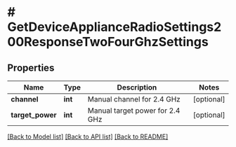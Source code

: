 # # GetDeviceApplianceRadioSettings200ResponseTwoFourGhzSettings

## Properties

Name | Type | Description | Notes
------------ | ------------- | ------------- | -------------
**channel** | **int** | Manual channel for 2.4 GHz | [optional]
**target_power** | **int** | Manual target power for 2.4 GHz | [optional]

[[Back to Model list]](../../README.md#models) [[Back to API list]](../../README.md#endpoints) [[Back to README]](../../README.md)
